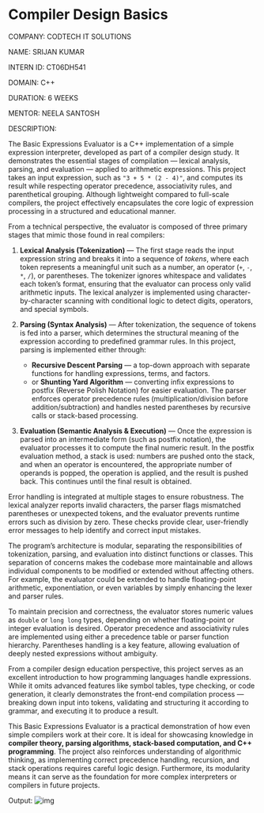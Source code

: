 # Compiler Design Basics
COMPANY: CODTECH IT SOLUTIONS

NAME: SRIJAN KUMAR

INTERN ID: CT06DH541

DOMAIN: C++

DURATION: 6 WEEKS

MENTOR: NEELA SANTOSH

DESCRIPTION:

The Basic Expressions Evaluator is a C++ implementation of a simple expression interpreter, developed as part of a compiler design study. It demonstrates the essential stages of compilation — lexical analysis, parsing, and evaluation — applied to arithmetic expressions. This project takes an input expression, such as `"3 + 5 * (2 - 4)"`, and computes its result while respecting operator precedence, associativity rules, and parenthetical grouping. Although lightweight compared to full-scale compilers, the project effectively encapsulates the core logic of expression processing in a structured and educational manner.

From a technical perspective, the evaluator is composed of three primary stages that mimic those found in real compilers:

1. **Lexical Analysis (Tokenization)** —
   The first stage reads the input expression string and breaks it into a sequence of *tokens*, where each token represents a meaningful unit such as a number, an operator (`+`, `-`, `*`, `/`), or parentheses. The tokenizer ignores whitespace and validates each token’s format, ensuring that the evaluator can process only valid arithmetic inputs. The lexical analyzer is implemented using character-by-character scanning with conditional logic to detect digits, operators, and special symbols.

2. **Parsing (Syntax Analysis)** —
   After tokenization, the sequence of tokens is fed into a parser, which determines the structural meaning of the expression according to predefined grammar rules. In this project, parsing is implemented either through:

   * **Recursive Descent Parsing** — a top-down approach with separate functions for handling expressions, terms, and factors.
   * or **Shunting Yard Algorithm** — converting infix expressions to postfix (Reverse Polish Notation) for easier evaluation.
     The parser enforces operator precedence rules (multiplication/division before addition/subtraction) and handles nested parentheses by recursive calls or stack-based processing.

3. **Evaluation (Semantic Analysis & Execution)** —
   Once the expression is parsed into an intermediate form (such as postfix notation), the evaluator processes it to compute the final numeric result. In the postfix evaluation method, a stack is used: numbers are pushed onto the stack, and when an operator is encountered, the appropriate number of operands is popped, the operation is applied, and the result is pushed back. This continues until the final result is obtained.

Error handling is integrated at multiple stages to ensure robustness. The lexical analyzer reports invalid characters, the parser flags mismatched parentheses or unexpected tokens, and the evaluator prevents runtime errors such as division by zero. These checks provide clear, user-friendly error messages to help identify and correct input mistakes.

The program’s architecture is modular, separating the responsibilities of tokenization, parsing, and evaluation into distinct functions or classes. This separation of concerns makes the codebase more maintainable and allows individual components to be modified or extended without affecting others. For example, the evaluator could be extended to handle floating-point arithmetic, exponentiation, or even variables by simply enhancing the lexer and parser rules.

To maintain precision and correctness, the evaluator stores numeric values as `double` or `long long` types, depending on whether floating-point or integer evaluation is desired. Operator precedence and associativity rules are implemented using either a precedence table or parser function hierarchy. Parentheses handling is a key feature, allowing evaluation of deeply nested expressions without ambiguity.

From a compiler design education perspective, this project serves as an excellent introduction to how programming languages handle expressions. While it omits advanced features like symbol tables, type checking, or code generation, it clearly demonstrates the front-end compilation process — breaking down input into tokens, validating and structuring it according to grammar, and executing it to produce a result.

This Basic Expressions Evaluator is a practical demonstration of how even simple compilers work at their core. It is ideal for showcasing knowledge in **compiler theory, parsing algorithms, stack-based computation, and C++ programming**. The project also reinforces understanding of algorithmic thinking, as implementing correct precedence handling, recursion, and stack operations requires careful logic design. Furthermore, its modularity means it can serve as the foundation for more complex interpreters or compilers in future projects.

Output:
![img](https://github.com/user-attachments/assets/4e245a23-7fb2-4dd0-b9ac-f60a2babdf21)
